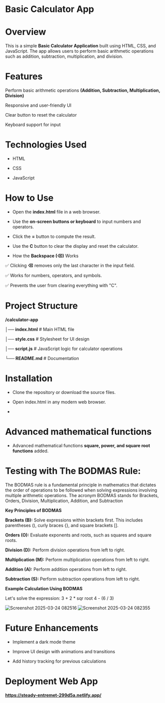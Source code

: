 # Basic Calculator App

# Overview

This is a simple **Basic Calculator Application** built using HTML, CSS, and JavaScript. The app allows users to perform basic arithmetic operations such as addition, subtraction, multiplication, and division.

# Features

Perform basic arithmetic operations **(Addition, Subtraction, Multiplication, Division)**

Responsive and user-friendly UI

Clear button to reset the calculator

Keyboard support for input

# Technologies Used

* HTML

* CSS

* JavaScript

# How to Use

* Open the **index.html** file in a web browser.

* Use the **on-screen buttons or keyboard** to input numbers and operators.

* Click the **=** button to compute the result.

* Use the **C** button to clear the display and reset the calculator.

* How the **Backspace (⌫)** Works
 
✅ Clicking **⌫** removes only the last character in the input field.

✅ Works for numbers, operators, and symbols.

✅ Prevents the user from clearing everything with "C".

# Project Structure

**/calculator-app**

**│── index.html**   # Main HTML file

**│── style.css**    # Stylesheet for UI design

**│── script.js**   # JavaScript logic for calculator operations

**└── README.md**    # Documentation

# Installation

* Clone the repository or download the source files.

* Open index.html in any modern web browser.
* 
# Advanced mathematical functions
  
* Advanced mathematical functions **square, power, and square root functions** added.
  
# Testing with The BODMAS Rule:
  
The BODMAS rule is a fundamental principle in mathematics that dictates the order of operations to be followed when solving expressions involving multiple arithmetic operations. The acronym BODMAS stands for Brackets, Orders, Division, Multiplication, Addition, and Subtraction

**Key Principles of BODMAS**

**Brackets (B):** Solve expressions within brackets first. This includes parentheses (), curly braces {}, and square brackets [].

**Orders (O):** Evaluate exponents and roots, such as squares and square roots.

**Division (D):** Perform division operations from left to right.

**Multiplication (M):** Perform multiplication operations from left to right.

**Addition (A):** Perform addition operations from left to right.

**Subtraction (S):** Perform subtraction operations from left to right.

**Example Calculation Using BODMAS**

Let's solve the expression: 3 + 2 * sqr root 4 - (6 / 3)

![Screenshot 2025-03-24 082516](https://github.com/user-attachments/assets/9249556f-ada7-4a42-9660-72b558425718)
![Screenshot 2025-03-24 082355](https://github.com/user-attachments/assets/cde90d95-290b-45ec-8b28-ec70e3d61742)

# Future Enhancements

* Implement a dark mode theme

* Improve UI design with animations and transitions

* Add history tracking for previous calculations

# Deployment Web App
**https://steady-entremet-299d5a.netlify.app/**
